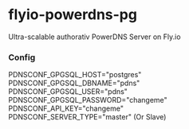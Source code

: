 # flyio-powerdns-pg
Ultra-scalable authorativ PowerDNS Server on Fly.io

### Config
PDNSCONF_GPGSQL_HOST="postgres"  
PDNSCONF_GPGSQL_DBNAME="pdns"  
PDNSCONF_GPGSQL_USER="pdns"  
PDNSCONF_GPGSQL_PASSWORD="changeme"  
PDNSCONF_API_KEY="changeme"  
PDNSCONF_SERVER_TYPE="master" (Or Slave)  
